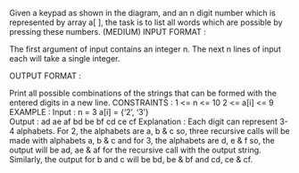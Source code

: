 Given a keypad as shown in the diagram, and an n digit number which is represented by array a[ ], the task is to list all words which are possible by pressing these numbers.
(MEDIUM)
	INPUT FORMAT :

The first argument of input contains an integer n.
The next n lines of input each will take a single integer.

OUTPUT FORMAT : 

Print all possible combinations of the strings that can be formed with the entered digits in a new line.
CONSTRAINTS :
	1 <= n <= 10
	2 <= a[i] <= 9
EXAMPLE :
	Input : n = 3
a[i] = {‘2’, ‘3’}   
Output : ad
ae
af
bd
be
bf
cd
ce
cf
Explanation :
Each digit can represent 3-4 alphabets. For 2, the alphabets are a, b & c so, three  recursive calls will be made with alphabets a, b & c and for 3, the alphabets are d, e & f so, the output will be ad, ae & af for the recursive call with the output string. Similarly, the output for b and c will be bd, be & bf and cd, ce & cf.


